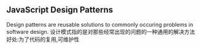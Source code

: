 ## JavaScript Design Patterns

Design patterns are reusable solutions to commonly occuring problems in software design.
设计模式指的是对那些经常出现的问题的一种通用的解决方法
好处:为了代码的复用,可维护性

